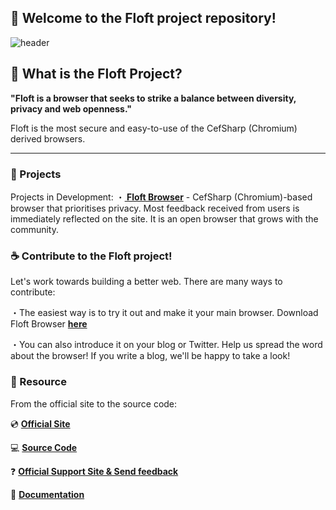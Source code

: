 ## 👋 Welcome to the Floft project repository!

![header](https://floft.app/fp-top.png)

## 💫 What is the Floft Project?
<strong> "Floft is a browser that seeks to strike a balance between diversity, privacy and web openness."</strong>

Floft is the most secure and easy-to-use of the CefSharp (Chromium) derived browsers.
<br>

---
### 🔨 Projects

Projects in Development:
・<strong><a href="https://floft.app"> Floft Browser</a></strong> - CefSharp (Chromium)-based browser that prioritises privacy. Most feedback received from users is immediately reflected on the site. It is an open browser that grows with the community.
<br>

### ☕ Contribute to the Floft project!

Let's work towards building a better web. There are many ways to contribute:

・The easiest way is to try it out and make it your main browser. Download Floft Browser <strong><a href="https://floft.app">here</a></strong>

・You can also introduce it on your blog or Twitter. Help us spread the word about the browser! If you write a blog, we'll be happy to take a look!

### 👐 Resource

From the official site to the source code:

💿 <strong><a href="https://floft.app">Official Site</a></strong>

💻 <strong><a href="https://github.com/Floft-Projects/Floft">Source Code</a></strong>

❓ <strong><a href="https://support.floft.app">Official Support Site & Send feedback</a></strong>

📄 <strong><a href="https://docs.floft.app">Documentation</a></strong>

